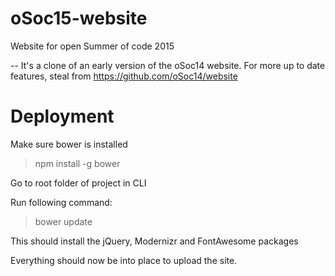 oSoc15-website
==============

Website for open Summer of code 2015

-- It's a clone of an early version of the oSoc14 website. For more up to date features, steal from https://github.com/oSoc14/website

# Deployment

Make sure bower is installed

> npm install -g bower

Go to root folder of project in CLI

Run following command:

> bower update

This should install the jQuery, Modernizr and FontAwesome packages

Everything should now be into place to upload the site.